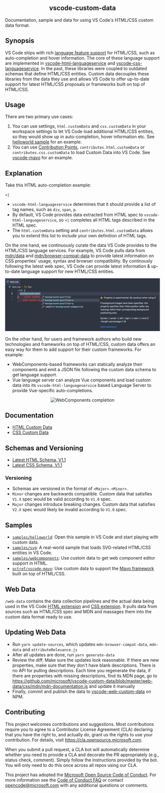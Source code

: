 <p>
  <h2 align="center">vscode-custom-data</h2>
  Documentation, sample and data for using VS Code's HTML/CSS custom data format.
</p>

## Synopsis

VS Code ships with rich [language feature support](https://code.visualstudio.com/api/language-extensions/programmatic-language-features) for HTML/CSS, such as auto-completion and hover information. The core of these language support are implemented in [vscode-html-languageservice](https://github.com/microsoft/vscode-html-languageservice) and [vscode-css-languageservice](https://github.com/microsoft/vscode-css-languageservice). In the past, these libraries were coupled to outdated schemas that define HTML/CSS entities. Custom data decouples these libraries from the data they use and allows VS Code to offer up-to-date support for latest HTML/CSS proposals or frameworks built on top of HTML/CSS.

## Usage

There are two primary use cases:

1. You can use settings, `html.customData` and `css.customData` in your workspace settings to let VS Code load additional HTML/CSS entities, so they would show up in auto-completion, hover information etc. See [helloworld sample](./samples/helloworld) for an example.
2. You can use [Contribution Points](https://code.visualstudio.com/api/references/contribution-points), `contributes.html.customData` or `contributes.css.customData` to load Custom Data into VS Code. See [vscode-mavo](https://github.com/octref/vscode-mavo) for an example.

## Explanation

Take this HTML auto-completion example:

`<|`

- `vscode-html-languageservice` determines that it should provide a list of tag names, such as `div`, `span`, `p`.
- By default, VS Code provides data extracted from HTML spec to `vscode-html-languageservice`, so `<|` completes all HTML tags described in the HTML spec.
- The `html.customData` setting and `contributes.html.customData` allows you to extend this list to include your own definition of HTML tags.

On the one hand, we continuously curate the data VS Code provides to the HTML/CSS language services. For example, VS Code pulls data from [mdn/data](https://github.com/mdn/data) and [mdn/browser-compat-data](https://github.com/mdn/browser-compat-data) to provide latest information on CSS properties' usage, syntax and browser compatibility. By continously following the latest web spec, VS Code can provide latest information & up-to-date language support for new HTML/CSS entities.

<div align="center">
  <img alt="CSS completion" src="./media/css-completion.png" width="680px">
</div>
<p></p>

On the other hand, for users and framework authors who build new technologies and frameworks on top of HTML/CSS, custom data offers an easy way for them to add support for their custom frameworks. For example:
- WebComponents-based frameworks can statically analyze their components and emit a JSON file following the custom data schema to get language support.
- Vue language server can analyze Vue components and load custom data into its `vscode-html-languageservice` based Language Server to provide Vue-specific auto-completions.

<div align="center">
  <img alt="WebComponents completion" src="./samples/webcomponents/demo.gif" width="680px">
</div>

## Documentation

- [HTML Custom Data](https://github.com/microsoft/vscode-html-languageservice/blob/master/docs/customData.md)
- [CSS Custom Data](https://github.com/microsoft/vscode-css-languageservice/blob/master/docs/customData.md)

## Schemas and Versioning

- [Latest HTML Schema, V1.1](https://github.com/microsoft/vscode-html-languageservice/blob/master/docs/customData.schema.json)
- [Latest CSS Schema, V1.1](https://github.com/microsoft/vscode-CSS-languageservice/blob/master/docs/customData.schema.json)

### Versioning

- Schemas are versioned in the format of `<Major>.<Minor>`.
- `Minor` changes are backwards compatible. Custom data that satisfies `V1.X` spec would be valid according to `V1.0` spec.
- `Major` changes introduce breaking changes. Custom data that satisfies `V2.X` spec would likely be invalid according to `V1.0` spec.

## Samples

- [`samples/helloworld`](./samples/helloworld): Open this sample in VS Code and start playing with custom data.
- [`samples/svg`](./samples/svg): A real-world sample that loads SVG-related HTML/CSS entities in VS Code.
- [`samples/webcomponents`](./samples/webcomponents): Use custom data to get web component editor support in HTML.
- [`octref/vscode-mavo`](https://github.com/octref/vscode-mavo): Use custom data to support the [Mavo framework](https://mavo.io) built on top of HTML/CSS.

## Web Data

`/web-data` contains the data collection pipelines and the actual data being used in the VS Code [HTML extension](https://github.com/microsoft/vscode/tree/master/extensions/html-language-features) and [CSS extension](https://github.com/microsoft/vscode/tree/master/extensions/css-language-features). It pulls data from sources such as HTML/CSS spec and MDN and massages them into the custom data format ready to use.

## Updating Web Data

- Run `yarn update-sources`, which updates `mdn-browser-compat-data`, `mdn-data` and `attributeRelevance.js`
- After all updates are done, run `yarn generate-data`
- Review the diff. Make sure the updates look reasonable. If there are new properties, make sure that they don't have blank descriptions. There is no API for pulling descriptions. Each time you regenerate the data, if there are properties with missing descriptions, find its MDN page, go to https://github.com/microsoft/vscode-custom-data/blob/master/web-data/css/mdn/mdn-documentation.js and update it manually
- Finally, commit and publish the data to [vscode-web-custom-data](https://www.npmjs.com/package/vscode-web-custom-data) on NPM. 

## Contributing

This project welcomes contributions and suggestions.  Most contributions require you to agree to a
Contributor License Agreement (CLA) declaring that you have the right to, and actually do, grant us
the rights to use your contribution. For details, visit https://cla.opensource.microsoft.com.

When you submit a pull request, a CLA bot will automatically determine whether you need to provide
a CLA and decorate the PR appropriately (e.g., status check, comment). Simply follow the instructions
provided by the bot. You will only need to do this once across all repos using our CLA.

This project has adopted the [Microsoft Open Source Code of Conduct](https://opensource.microsoft.com/codeofconduct/).
For more information see the [Code of Conduct FAQ](https://opensource.microsoft.com/codeofconduct/faq/) or
contact [opencode@microsoft.com](mailto:opencode@microsoft.com) with any additional questions or comments.
